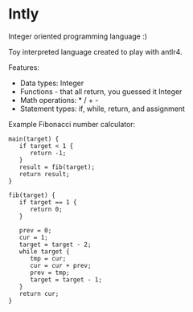 Intly
=====

Integer oriented programming language :)

Toy interpreted language created to play with antlr4.

Features:
* Data types: Integer
* Functions - that all return, you guessed it Integer
* Math operations: * / + -
* Statement types: if, while, return, and assignment

Example Fibonacci number calculator:
```
main(target) {
   if target < 1 {
      return -1; 
   }
   result = fib(target);
   return result;
}

fib(target) {
   if target == 1 {
      return 0; 
   }

   prev = 0;
   cur = 1;
   target = target - 2;
   while target {
      tmp = cur;
      cur = cur + prev;
      prev = tmp;
      target = target - 1;
   }
   return cur;
}
```

